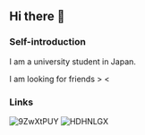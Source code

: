 ## Hi there 👋

### Self-introduction
I am a university student in Japan.

I am looking for friends > <

### Links
![9ZwXtPUY](https://img.shields.io/badge/-9ZwXtPUY-f59a78.svg?logo=reddit&style=for-the-badge)
![HDHNLGX](https://img.shields.io/badge/-HDHNLGX-8bd7fc.svg?logo=telegram&style=for-the-badge)
